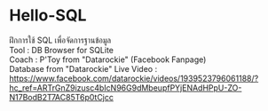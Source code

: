 # Hello-SQL
ฝึกการใช้ SQL เพื่อจัดการฐานข้อมูล\
Tool : DB Browser for SQLite\
Coach : P'Toy from "Datarockie" (Facebook Fanpage)\
Database from "Datarockie"
Live Video : https://www.facebook.com/datarockie/videos/1939523796061188/?hc_ref=ARTrGnZ9izusc4bIcN96G9dMbeupfPYjENAdHPpU-ZO-N17BodB2T7AC85T6p0tCjcc
